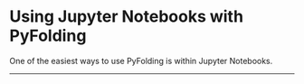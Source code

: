 # Using Jupyter Notebooks with PyFolding

One of the easiest ways to use PyFolding is within Jupyter Notebooks.





---
